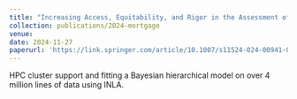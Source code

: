 ```yaml
---
title: "Increasing Access, Equitability, and Rigor in the Assessment of Neighborhood Mortgage Discrimination"
collection: publications/2024-mortgage
venue: 
date: 2024-11-27
paperurl: 'https://link.springer.com/article/10.1007/s11524-024-00941-0'
---
```


HPC cluster support and fitting a Bayesian hierarchical model on over 4 million lines of data using INLA.
